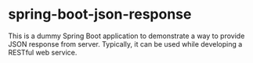 # spring-boot-json-response
This is a dummy Spring Boot application to demonstrate a way to provide JSON response from server. Typically, it can be used while developing a RESTful web service.


